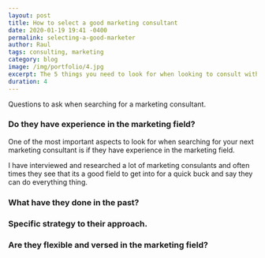```yaml
---
layout: post
title: How to select a good marketing consultant
date: 2020-01-19 19:41 -0400
permalink: selecting-a-good-marketer
author: Raul
tags: consulting, marketing
category: blog
image: /img/portfolio/4.jpg
excerpt: The 5 things you need to look for when looking to consult with a marketing group.
duration: 4
---
```


Questions to ask when searching for a marketing consultant.

### Do they have experience in the marketing field?

One of the most important aspects to look for when searching for your next marketing consultant is if they have experience in the marketing field.

I have interviewed and researched a lot of marketing consulants and often times they see that its a good field to get into for a quick buck and say they can do everything thing. 

### What have they done in the past?

### Specific strategy to their approach.

### Are they flexible and versed in the marketing field?
